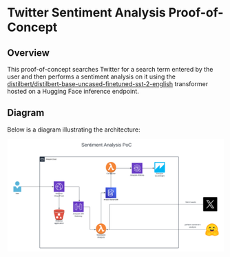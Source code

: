 # Twitter Sentiment Analysis Proof-of-Concept


## Overview

This proof-of-concept searches Twitter for a search term entered by the user and then performs a sentiment analysis on it using the <a href="https://huggingface.co/distilbert/distilbert-base-uncased-finetuned-sst-2-english?text=I+like+you">distilbert/distilbert-base-uncased-finetuned-sst-2-english</a> transformer hosted on a Hugging Face inference endpoint.   


## Diagram

Below is a diagram illustrating the architecture:

<img src="images/Sentiment Analysis.png" width="1200" />